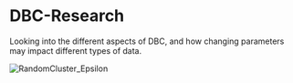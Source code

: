 # DBC-Research
Looking into the different aspects of DBC, and how changing parameters may impact different types of data.

![RandomCluster_Epsilon](https://github.com/user-attachments/assets/01680095-bcab-4c32-939d-222d1e674c4f)
